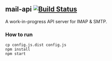 ## mail-api [![Build Status](https://travis-ci.org/jgillich/mail-api.png?branch=master)](https://travis-ci.org/jgillich/mail-api)

A work-in-progress API server for IMAP & SMTP.


### How to run
```
cp config.js.dist config.js
npm install
npm start
```
